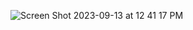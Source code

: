 ![Screen Shot 2023-09-13 at 12 41 17 PM](https://github.com/MandeepSinghthakur/connect/assets/11257482/04e8235c-dbaa-4a1c-8ef6-2f7103e160d1)
